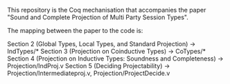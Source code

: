This repository is the Coq mechanisation that accompanies the paper "Sound and Complete Projection of Multi Party Session Types". 

The mapping between the paper to the code is:

Section 2 (Global Types, Local Types, and Standard Projection) -> IndTypes/*
Section 3 (Projection on Coinductive Types) -> CoTypes/*
Section 4 (Projection on Inductive Types: Soundness and Completeness) -> Projection/IndProj.v
Section 5 (Deciding Projectability) -> Projection/Intermediateproj.v, Projection/ProjectDecide.v